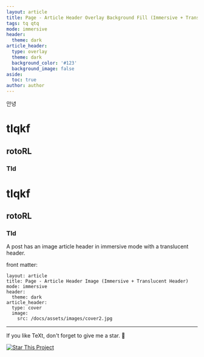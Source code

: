 ```yaml
---
layout: article
title: Page - Article Header Overlay Background Fill (Immersive + Translucent Header)
tags: tq qtq
mode: immersive
header:
  theme: dark
article_header:
  type: overlay
  theme: dark
  background_color: '#123'
  background_image: false
aside:
  toc: true
author: author
---
```


안녕

<!--more-->

# tlqkf

## rotoRL

### TId


# tlqkf

## rotoRL

### TId

A post has an image article header in immersive mode with a translucent header.

front matter:

```
layout: article
title: Page - Article Header Image (Immersive + Translucent Header)
mode: immersive
header:
  theme: dark
article_header:
  type: cover
  image:
    src: /docs/assets/images/cover2.jpg
```

<!--more-->

---

If you like TeXt, don't forget to give me a star. :star2:

[![Star This Project](https://img.shields.io/github/stars/kitian616/jekyll-TeXt-theme.svg?label=Stars&style=social)](https://github.com/kitian616/jekyll-TeXt-theme/)
